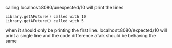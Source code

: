 calling localhost:8080/unexpected/10
will print the lines

```
Library.getAFuture() called with 10
Library.getAFuture() called with 5
```

when it should only be printing the first line.
localhost:8080/expected/10 will print a single line and the code difference afaik should be behaving the same
